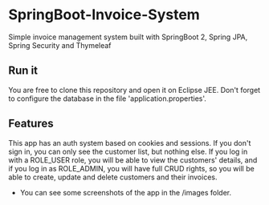 # SpringBoot-Invoice-System
Simple invoice management system built with SpringBoot 2, Spring JPA, Spring Security and Thymeleaf

## Run it
You are free to clone this repository and open it on Eclipse JEE. Don't forget to configure the database in the file 'application.properties'.

## Features
This app has an auth system based on cookies and sessions. If you don't sign in, you can only see the customer list, but nothing else. If you log in with a ROLE_USER role, you will be able to view the customers' details, and if you log in as ROLE_ADMIN, you will have full CRUD rights, so you will be able to create, update and delete customers and their invoices.
* You can see some screenshots of the app in the /images folder.
